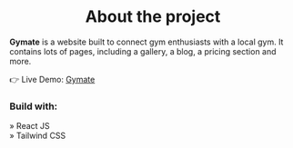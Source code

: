 <div align='center'><h1>About the project</h1></div>

<p><b>Gymate</b> is a website built to connect gym enthusiasts with a local gym. It contains lots of pages, including a gallery, a blog, a pricing section and more.</p>

👉 Live Demo: <a href=''>Gymate</a>

<h3>Build with:</h3>
» React JS <br>
» Tailwind CSS

